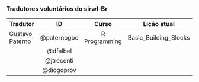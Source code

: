 ### Tradutores voluntários do __sirwl-Br__

| Tradutor   |      ID      | Curso | Lição atual |
|----------|:-------------:|:-------------:|:-------------:|
| Gustavo Paterno | @paternogbc | R Programming|  Basic_Building_Blocks |               
|                 | @dfalbel |  |              |                        |
|                 | @jtrecenti  |              |                        |
|                 | @diogoprov  |              |                        |
